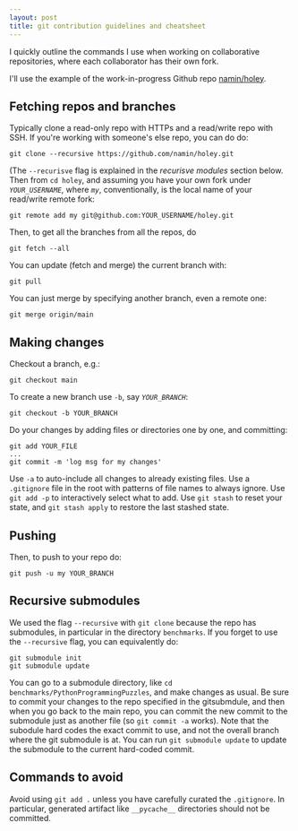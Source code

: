 ```yaml
---
layout: post
title: git contribution guidelines and cheatsheet
---
```


I quickly outline the commands I use when working on collaborative repositories, where each collaborator has their own fork.

I'll use the example of the work-in-progress Github repo [namin/holey](https://github.com/namin/holey).

## Fetching repos and branches

Typically clone a read-only repo with HTTPs and a read/write repo with SSH.
If you're working with someone's else repo, you can do do:
```
git clone --recursive https://github.com/namin/holey.git
```
(The `--recurisve` flag is explained in the _recurisve modules_ section below.
Then from `cd holey`, and assuming you have your own fork under _`YOUR_USERNAME`_, where _`my`_, conventionally, is the local name of your read/write remote fork:
```
git remote add my git@github.com:YOUR_USERNAME/holey.git
```
Then, to get all the branches from all the repos, do
```
git fetch --all
```
You can update (fetch and merge) the current branch with:
```
git pull
```
You can just merge by specifying another branch, even a remote one:
```
git merge origin/main
```

## Making changes
Checkout a branch, e.g.:
```
git checkout main
```
To create a new branch use `-b`, say _`YOUR_BRANCH`_:
```
git checkout -b YOUR_BRANCH
```
Do your changes by adding files or directories one by one, and committing:
```
git add YOUR_FILE
...
git commit -m 'log msg for my changes'
```
Use `-a` to auto-include all changes to already existing files.
Use a `.gitignore` file in the root with patterns of file names to always ignore.
Use `git add -p` to interactively select what to add.
Use `git stash` to reset your state, and `git stash apply` to restore the last stashed state.

## Pushing

Then, to push to your repo do:
```
git push -u my YOUR_BRANCH
```

## Recursive submodules

We used the flag `--recursive` with `git clone` because the repo has submodules, in particular in the directory `benchmarks`.
If you forget to use the `--recursive` flag, you can equivalently do:
```
git submodule init
git submodule update
```
You can go to a submodule directory, like ```cd benchmarks/PythonProgrammingPuzzles```, and make changes as usual.
Be sure to commit your changes to the repo specified in the gitsubmdule, and then when you go back to the main repo, you can commit the new commit to the submodule just as another file (so `git commit -a` works). Note that the subodule hard codes the exact commit to use, and not the overall branch where the git submodule is at. You can run ```git submodule update``` to update the submodule to the current hard-coded commit.

## Commands to avoid

Avoid using `git add .` unless you have carefully curated the `.gitignore`. In particular, generated artifact like `__pycache__` directories should not be committed.
